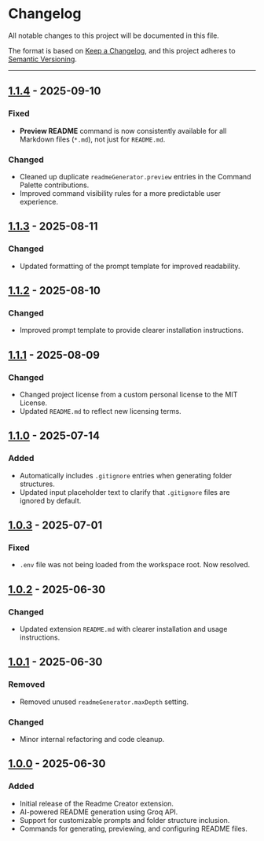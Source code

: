 # Changelog

All notable changes to this project will be documented in this file.

The format is based on [Keep a Changelog](https://keepachangelog.com/en/1.1.0/),
and this project adheres to [Semantic Versioning](https://semver.org/spec/v2.0.0.html).

---

## [1.1.4](https://github.com/Madhur-Prakash/VSCode-Extension-Readme-Creator/compare/v1.1.3...v1.1.4) - 2025-09-10
### Fixed
- **Preview README** command is now consistently available for all Markdown files (`*.md`), not just for `README.md`.

### Changed
- Cleaned up duplicate `readmeGenerator.preview` entries in the Command Palette contributions.
- Improved command visibility rules for a more predictable user experience.

## [1.1.3](https://github.com/Madhur-Prakash/VSCode-Extension-Readme-Creator/compare/v1.1.2...v1.1.3) - 2025-08-11
### Changed
- Updated formatting of the prompt template for improved readability.

## [1.1.2](https://github.com/Madhur-Prakash/VSCode-Extension-Readme-Creator/compare/v1.1.1...v1.1.2) - 2025-08-10
### Changed
- Improved prompt template to provide clearer installation instructions.

## [1.1.1](https://github.com/Madhur-Prakash/VSCode-Extension-Readme-Creator/compare/v1.1.0...v1.1.1) - 2025-08-09
### Changed
- Changed project license from a custom personal license to the MIT License.
- Updated `README.md` to reflect new licensing terms.

## [1.1.0](https://github.com/Madhur-Prakash/VSCode-Extension-Readme-Creator/compare/v1.0.3...v1.1.0) - 2025-07-14
### Added
- Automatically includes `.gitignore` entries when generating folder structures.
- Updated input placeholder text to clarify that `.gitignore` files are ignored by default.

## [1.0.3](https://github.com/Madhur-Prakash/VSCode-Extension-Readme-Creator/compare/v1.0.2...v1.0.3) - 2025-07-01
### Fixed
- `.env` file was not being loaded from the workspace root. Now resolved.

## [1.0.2](https://github.com/Madhur-Prakash/VSCode-Extension-Readme-Creator/compare/v1.0.1...v1.0.2) - 2025-06-30
### Changed
- Updated extension `README.md` with clearer installation and usage instructions.

## [1.0.1](https://github.com/Madhur-Prakash/VSCode-Extension-Readme-Creator/compare/v1.0.0...v1.1.0) - 2025-06-30
### Removed
- Removed unused `readmeGenerator.maxDepth` setting.
### Changed
- Minor internal refactoring and code cleanup.

## [1.0.0](https://github.com/Madhur-Prakash/VSCode-Extension-Readme-Creator/releases/tag/v1.0.0) - 2025-06-30
### Added
- Initial release of the Readme Creator extension.
- AI-powered README generation using Groq API.
- Support for customizable prompts and folder structure inclusion.
- Commands for generating, previewing, and configuring README files.
